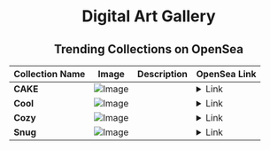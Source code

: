 <div align="center">

# Digital Art Gallery

## Trending Collections on OpenSea

| Collection Name                       | Image                                                                                     | Description                       | OpenSea Link                                                                                          |
|---------------------------------------|-------------------------------------------------------------------------------------------|-----------------------------------|--------------------------------------------------------------------------------------------------------|
| **CAKE** | ![Image](https://i.seadn.io/s/raw/files/9beff5d1a018a72cf1d65bbeb030c203.jpg?w=500&auto=format?w=200&auto=format) |  | <details><summary>Link</summary>[CAKE](https://opensea.io/collection/cake-7960)</details> |
| **Cool** | ![Image](https://i.seadn.io/s/raw/files/89b37733855de7f1c75a5f1787ef2ca8.jpg?w=500&auto=format?w=200&auto=format) |  | <details><summary>Link</summary>[Cool](https://opensea.io/collection/cool-2147)</details> |
| **Cozy** | ![Image](https://i.seadn.io/s/raw/files/d976dd1b30281f9b5b6271c3603685b4.jpg?w=500&auto=format?w=200&auto=format) |  | <details><summary>Link</summary>[Cozy](https://opensea.io/collection/cozy-1651)</details> |
| **Snug** | ![Image](https://i.seadn.io/s/raw/files/4a5e8ea6b9076ee7b38a622241c84483.jpg?w=500&auto=format?w=200&auto=format) |  | <details><summary>Link</summary>[Snug](https://opensea.io/collection/snug-807)</details> |

</div>
